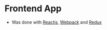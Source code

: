 # Frontend App

- Was done with [Reactjs](https://reactjs.org), [Webpack](https://webpack.js.org) and [Redux](https://github.com/reduxjs/redux) 